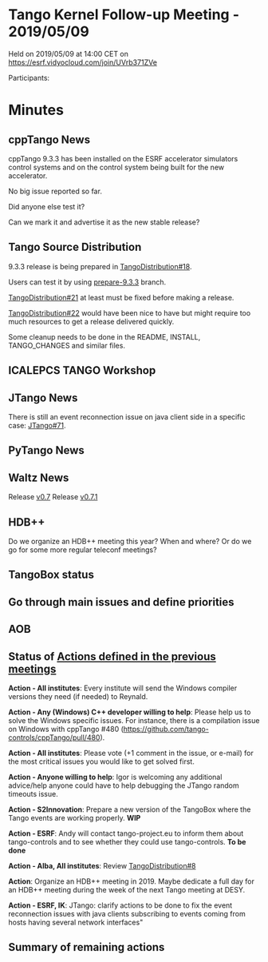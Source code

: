 # Tango Kernel Follow-up Meeting - 2019/05/09

Held on 2019/05/09 at 14:00 CET on https://esrf.vidyocloud.com/join/UVrb371ZVe

Participants: 

# Minutes

## cppTango News

cppTango 9.3.3 has been installed on the ESRF accelerator simulators control systems and on the control system being built for the new accelerator.

No big issue reported so far.

Did anyone else test it?

Can we mark it and advertise it as the new stable release?

## Tango Source Distribution

9.3.3 release is being prepared in [TangoDistribution#18](https://github.com/tango-controls/TangoSourceDistribution/pull/18).

Users can test it by using [prepare-9.3.3](https://github.com/tango-controls/TangoSourceDistribution/tree/prepare-9.3.3) branch.

[TangoDistribution#21](https://github.com/tango-controls/TangoSourceDistribution/issues/21) at least must be fixed before making a release.

[TangoDistribution#22](https://github.com/tango-controls/TangoSourceDistribution/issues/22) would have been nice to have but might require too much resources to get a release delivered quickly.

Some cleanup needs to be done in the README, INSTALL, TANGO_CHANGES and similar files.

## ICALEPCS TANGO Workshop

## JTango News

There is still an event reconnection issue on java client side in a specific case: [JTango#71](https://github.com/tango-controls/JTango/issues/71).

## PyTango News

## Waltz News

Release [v0.7](https://github.com/tango-controls/waltz/releases/tag/v0.7)
Release [v0.7.1](https://github.com/tango-controls/waltz/releases/tag/v0.7.1)


## HDB++

Do we organize an HDB++ meeting this year? When and where?
Or do we go for some more regular teleconf meetings?

## TangoBox status

## Go through main issues and define priorities

## AOB

## Status of [Actions defined in the previous meetings](https://github.com/tango-controls/tango-kernel-followup/blob/master/2018-11-15/Minutes.md#summary-of-remaining-actions)

**Action - All institutes**: Every institute will send the Windows compiler versions they need (if needed) to Reynald.

**Action - Any (Windows) C++ developer willing to help**: Please help us to solve the Windows specific issues. For 
instance, there is a compilation issue on Windows with cppTango #480 (https://github.com/tango-controls/cppTango/pull/480).

**Action - All institutes**: Please vote (+1 comment in the issue, or e-mail) for the most critical issues you would 
like to get solved first.

**Action - Anyone willing to help**: Igor is welcoming any additional advice/help anyone could have to help debugging 
the JTango random timeouts issue.

**Action - S2Innovation**: Prepare a new version of the TangoBox where the Tango events are working properly. **WIP**

**Action - ESRF**: Andy will contact tango-project.eu to inform them about tango-controls and to see whether they could 
use tango-controls. **To be done**

**Action - Alba, All institutes**: 
Review [TangoDistribution#8](https://github.com/tango-controls/TangoSourceDistribution/pull/8)

**Action**: Organize an HDB++ meeting in 2019. Maybe dedicate a full day for an HDB++ meeting during the week of the 
next Tango meeting at DESY.

**Action - ESRF, IK**: JTango: clarify actions to be done to fix the event reconnection issues with java clients 
subscribing to events coming from hosts having several network interfaces"

## Summary of remaining actions
